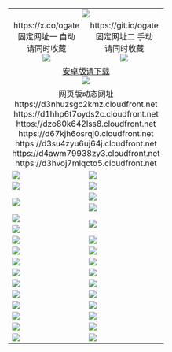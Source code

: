 ﻿<table>
  <tr><td colspan=2 align=center><img src="https://d3hvoj7mlqcto5.cloudfront.net/Up/oGate.jpg" /></td></tr>
  <tr>
    <td align=center>https://x.co/ogate<br>固定网址一 自动<br>请同时收藏<br><img src="https://d3hvoj7mlqcto5.cloudfront.net/Up/0WMGD1.png" /></td>
    <td align=center>https://git.io/ogate<br>固定网址二 手动<br>请同时收藏<br><img src="https://d3hvoj7mlqcto5.cloudfront.net/Up/0WMGD2.png" /></td>
  </tr>
  <tr>
    <td colspan=2 align=center><a href="https://d3hvoj7mlqcto5.cloudfront.net/ogUP.aspx?name=0ogate.apk&from=github" target="_blank">安卓版请下载<br/><img src="https://d3hvoj7mlqcto5.cloudfront.net/Up/0ogate.jpg" /></a></td>
  </tr>
  <tr><td colspan=2 align=center>网页版动态网址
<br>https://d3nhuzsgc2kmz.cloudfront.net
<br>https://d1hhp6t7oyds2c.cloudfront.net
<br>https://dzo80k642lss8.cloudfront.net
<br>https://d67kjh6osrqj0.cloudfront.net
<br>https://d3su4zyu6uj64j.cloudfront.net
<br>https://d4awm79938zy3.cloudfront.net
<br>https://d3hvoj7mlqcto5.cloudfront.net
    </td>
  </tr>
  <tr>
    <td><a href="https://d3hvoj7mlqcto5.cloudfront.net/oNote.aspx?id=oGate&from=github" target="_blank"><img src="https://d3hvoj7mlqcto5.cloudfront.net/Up/0WCYQ.jpg" /></a></td>
    <td><a href="https://d3hvoj7mlqcto5.cloudfront.net/oNote.aspx?id=oNote&from=github" target="_blank"><img src="https://d3hvoj7mlqcto5.cloudfront.net/Up/0WZTT.jpg" /></a></td>
  </tr>
  <tr>
    <td><a href="https://d3hvoj7mlqcto5.cloudfront.net/ogDY.aspx?from=github" target="_blank"><img src="https://d3hvoj7mlqcto5.cloudfront.net/Up/DY.jpg"/></a></td>
    <td><a href="https://d3hvoj7mlqcto5.cloudfront.net/ogST.aspx?from=github" target="_blank"><img src="https://d3hvoj7mlqcto5.cloudfront.net/Up/ST.jpg"/></a></td>
  </tr>
  <tr>
    <td rowspan=2><a href="https://d3hvoj7mlqcto5.cloudfront.net/ogUP.aspx?name=WJ.mp4&from=github" target="_blank"><img src="https://d3hvoj7mlqcto5.cloudfront.net/Up/WJ.jpg" /></a></td>
    <td><a href="https://d3hvoj7mlqcto5.cloudfront.net/ogUP.aspx?name=DKC.mp4&count=17&from=github" target="_blank"><img src="https://d3hvoj7mlqcto5.cloudfront.net/Up/DKC.jpg" /></a></td> 
  </tr>
  <tr>
    <td><a href="https://d3hvoj7mlqcto5.cloudfront.net/ogUP.aspx?name=LRWS.mp4&count=6B:13,5A:10,5B:35,4A:14,4B:19,3A:10,3B:26,2A:16,2B:21,1A:23,1B:29&from=github" target="_blank"><img src="https://d3hvoj7mlqcto5.cloudfront.net/Up/LRWS.jpg" /></a></td>
  </tr>
  <tr>
    <td><a href="https://d3hvoj7mlqcto5.cloudfront.net/ogUP.aspx?name=JQR.mp4&count=2&from=github" target="_blank"><img src="https://d3hvoj7mlqcto5.cloudfront.net/Up/JQR.jpg" /></a></td>   
    <td rowspan=2><a href="https://d3hvoj7mlqcto5.cloudfront.net/ogUP.aspx?name=JP.mp4&count=9&from=github" target="_blank"><img src="https://d3hvoj7mlqcto5.cloudfront.net/Up/JP.jpg" /></td>
  </tr>
  <tr>
    <td><a href="https://d3hvoj7mlqcto5.cloudfront.net/ogUP.aspx?name=ZSJ.mp4&count=16&from=github" target="_blank"><img src="https://d3hvoj7mlqcto5.cloudfront.net/Up/ZSJ.jpg" /></a></td>
  </tr>
  <tr>
    <td><a href="https://d3hvoj7mlqcto5.cloudfront.net/ogUP.aspx?name=SSZJ.mp4&count=7&current=2&from=github" target="_blank"><img src="https://d3hvoj7mlqcto5.cloudfront.net/Up/SSZJ.jpg" /></a></td>
    <td><a href="https://d3hvoj7mlqcto5.cloudfront.net/ogUP.aspx?name=WH.mp4&from=github" target="_blank"><img src="https://d3hvoj7mlqcto5.cloudfront.net/Up/WH.jpg" /></a></td>
  </tr>
  <tr>
    <td><a href="https://d3hvoj7mlqcto5.cloudfront.net/ogUP.aspx?name=DWHM.mp4&from=github" target="_blank"><img src="https://d3hvoj7mlqcto5.cloudfront.net/Up/DWHM.jpg" /></a></td>
    <td><a href="https://d3hvoj7mlqcto5.cloudfront.net/ogUP.aspx?name=XTFY.mp4&count=24&from=github" target="_blank"><img src="https://d3hvoj7mlqcto5.cloudfront.net/Up/XTFY.jpg" /></a></td>
  </tr>
  <tr>
    <td><a href="https://d3hvoj7mlqcto5.cloudfront.net/ogUP.aspx?name=4SQQ.mp4&count=06:5,05:20&current=06:5&from=github" target="_blank"><img src="https://d3hvoj7mlqcto5.cloudfront.net/Up/4SQQ0.jpg" /></a></td>
    <td><a href="https://d3hvoj7mlqcto5.cloudfront.net/ogUP.aspx?name=4SHQ.mp4&count=06:4,05:29&current=06:4&from=github" target="_blank"><img src="https://d3hvoj7mlqcto5.cloudfront.net/Up/4SHQ0.jpg" /></a></td>
  </tr>
  <tr>
    <td><a href="https://d3hvoj7mlqcto5.cloudfront.net/ogUP.aspx?name=4SZG.mp4&count=06:5,05:22,04:22&current=06:3&from=github" target="_blank"><img src="https://d3hvoj7mlqcto5.cloudfront.net/Up/4SZG0.jpg" /></a></td>
    <td><a href="https://d3hvoj7mlqcto5.cloudfront.net/ogUP.aspx?name=4SDJ.mp4&count=06:2,05:48,04:52&current=06:1&from=github" target="_blank"><img src="https://d3hvoj7mlqcto5.cloudfront.net/Up/4SDJ0.jpg" /></a></td>
  </tr>
  <tr>
    <td><a href="https://d3hvoj7mlqcto5.cloudfront.net/onUP.aspx?name=https://x.co/dtw99&from=github" target="_blank"><img src="https://d3hvoj7mlqcto5.cloudfront.net/Up/0DTW.jpg"/></a></td>
    <td><a href="https://d3hvoj7mlqcto5.cloudfront.net/onUP.aspx?name=https://d2tyo2h9ydw5hf.cloudfront.net/acenter/&from=github" target="_blank"><img src="https://d3hvoj7mlqcto5.cloudfront.net/Up/0TDW.jpg" /></a></td>
  </tr>
  <tr>
    <td><a href="https://d3hvoj7mlqcto5.cloudfront.net/onUP.aspx?name=https://d2r8g7swm7yriq.cloudfront.net/gb/nsc413.htm&from=github" target="_blank"><img src="https://d3hvoj7mlqcto5.cloudfront.net/Up/0DJY.jpg" /></a></td>
    <td><a href="https://d3hvoj7mlqcto5.cloudfront.net/onUP.aspx?name=https://dgyo0jey7vwa5.cloudfront.net/xtr/gb/prog204.html&from=github" target="_blank"><img src="https://d3hvoj7mlqcto5.cloudfront.net/Up/0XTR.jpg" /></a></td>
  </tr>
  <tr>
    <td><a href="https://d3hvoj7mlqcto5.cloudfront.net/onUP.aspx?name=https://d1o6sqws00r7ay.cloudfront.net&from=github" target="_blank"><img src="https://d3hvoj7mlqcto5.cloudfront.net/Up/0MHW.jpg" /></a></td>
    <td><a href="https://d3hvoj7mlqcto5.cloudfront.net/onUP.aspx?name=https://d38z1xzg5vtneh.cloudfront.net&from=github" target="_blank"><img src="https://d3hvoj7mlqcto5.cloudfront.net/Up/0ZJW.jpg" /></a></td>
  </tr>
  <tr>
    <td><a href="https://d3hvoj7mlqcto5.cloudfront.net/ogUP.aspx?name=FG.zip&from=github" target="_blank"><img src="https://d3hvoj7mlqcto5.cloudfront.net/Up/FG.jpg" /></a></td>
    <td><a href="https://d3hvoj7mlqcto5.cloudfront.net/ogUP.aspx?name=FGA.apk&from=github" target="_blank"><img src="https://d3hvoj7mlqcto5.cloudfront.net/Up/FGA.jpg" /></a></td>
  </tr>
  <tr>
    <td><a href="https://d3hvoj7mlqcto5.cloudfront.net/ogUP.aspx?name=U.zip&from=github" target="_blank"><img src="https://d3hvoj7mlqcto5.cloudfront.net/Up/U.jpg" /></a></td>
    <td><a href="https://d3hvoj7mlqcto5.cloudfront.net/ogUP.aspx?name=UA.apk&from=github" target="_blank"><img src="https://d3hvoj7mlqcto5.cloudfront.net/Up/UA.jpg" /></a></td>
  </tr>
  <tr>
    <td><a href="https://d3hvoj7mlqcto5.cloudfront.net/ogUP.aspx?name=0iPPOTV.zip&from=github" target="_blank"><img src="https://d3hvoj7mlqcto5.cloudfront.net/Up/0iPPOTV.jpg" /></a></td>
    <td><a href="https://d3hvoj7mlqcto5.cloudfront.net/ogUP.aspx?name=0iNTD.apk&from=github" target="_blank"><img src="https://d3hvoj7mlqcto5.cloudfront.net/Up/0iNTD.jpg" /></a></td>
  </tr>
</table>


